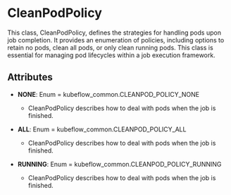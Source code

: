 # CleanPodPolicy

This class, CleanPodPolicy, defines the strategies for handling pods upon job completion. It provides an enumeration of policies, including options to retain no pods, clean all pods, or only clean running pods. This class is essential for managing pod lifecycles within a job execution framework.

## Attributes

- **NONE**: Enum = kubeflow_common.CLEANPOD_POLICY_NONE
  - CleanPodPolicy describes how to deal with pods when the job is finished.

- **ALL**: Enum = kubeflow_common.CLEANPOD_POLICY_ALL
  - CleanPodPolicy describes how to deal with pods when the job is finished.

- **RUNNING**: Enum = kubeflow_common.CLEANPOD_POLICY_RUNNING
  - CleanPodPolicy describes how to deal with pods when the job is finished.



